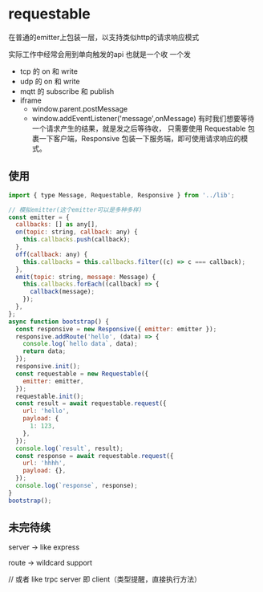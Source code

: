 # requestable

在普通的emitter上包装一层，以支持类似http的请求响应模式

实际工作中经常会用到单向触发的api 也就是一个收 一个发

- tcp 的 on 和 write
- udp  的 on 和 write
- mqtt 的 subscribe 和 publish
- iframe 
  - window.parent.postMessage
  - window.addEventListener('message',onMessage)
有时我们想要等待一个请求产生的结果，就是发之后等待收，
只需要使用 Requestable 包裹一下客户端，Responsive 包装一下服务端，即可使用请求响应的模式。

## 使用

```javascript
import { type Message, Requestable, Responsive } from '../lib';

// 模拟emitter(这个emitter可以是多种多样)
const emitter = {
  callbacks: [] as any[],
  on(topic: string, callback: any) {
    this.callbacks.push(callback);
  },
  off(callback: any) {
    this.callbacks = this.callbacks.filter((c) => c === callback);
  },
  emit(topic: string, message: Message) {
    this.callbacks.forEach((callback) => {
      callback(message);
    });
  },
};
async function bootstrap() {
  const responsive = new Responsive({ emitter: emitter });
  responsive.addRoute('hello', (data) => {
    console.log(`hello data`, data);
    return data;
  });
  responsive.init();
  const requestable = new Requestable({
    emitter: emitter,
  });
  requestable.init();
  const result = await requestable.request({
    url: 'hello',
    payload: {
      1: 123,
    },
  });
  console.log(`result`, result);
  const response = await requestable.request({
    url: 'hhhh',
    payload: {},
  });
  console.log(`response`, response);
}
bootstrap();

```

## 未完待续

server -> like express

route -> wildcard support

// 或者 like trpc  server 即 client（类型提醒，直接执行方法）
